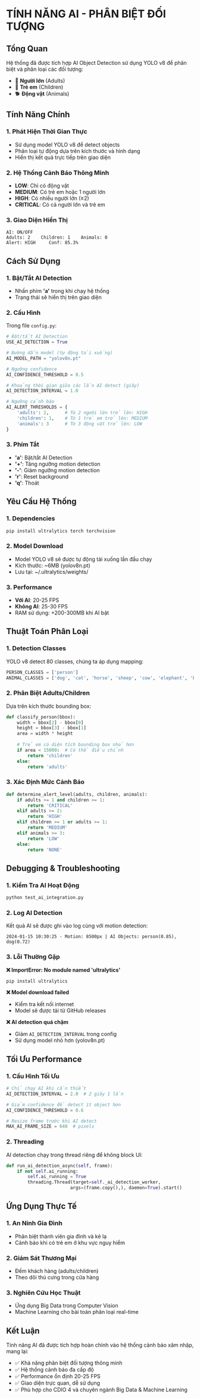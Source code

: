 # TÍNH NĂNG AI - PHÂN BIỆT ĐỐI TƯỢNG

## Tổng Quan
Hệ thống đã được tích hợp AI Object Detection sử dụng YOLO v8 để phân biệt và phân loại các đối tượng:
- 👥 **Người lớn** (Adults)
- 👶 **Trẻ em** (Children) 
- 🐕 **Động vật** (Animals)

## Tính Năng Chính

### 1. Phát Hiện Thời Gian Thực
- Sử dụng model YOLO v8 để detect objects
- Phân loại tự động dựa trên kích thước và hình dạng
- Hiển thị kết quả trực tiếp trên giao diện

### 2. Hệ Thống Cảnh Báo Thông Minh
- **LOW**: Chỉ có động vật
- **MEDIUM**: Có trẻ em hoặc 1 người lớn
- **HIGH**: Có nhiều người lớn (≥2)
- **CRITICAL**: Có cả người lớn và trẻ em

### 3. Giao Diện Hiển Thị
```
AI: ON/OFF
Adults: 2    Children: 1    Animals: 0
Alert: HIGH     Conf: 85.3%
```

## Cách Sử Dụng

### 1. Bật/Tắt AI Detection
- Nhấn phím **'a'** trong khi chạy hệ thống
- Trạng thái sẽ hiển thị trên giao diện

### 2. Cấu Hình
Trong file `config.py`:
```python
# Bật/tắt AI Detection
USE_AI_DETECTION = True

# Đường dẫn model (tự động tải xuống)
AI_MODEL_PATH = "yolov8n.pt"

# Ngưỡng confidence
AI_CONFIDENCE_THRESHOLD = 0.5

# Khoảng thời gian giữa các lần AI detect (giây)
AI_DETECTION_INTERVAL = 1.0

# Ngưỡng cảnh báo
AI_ALERT_THRESHOLDS = {
    'adults': 2,      # Từ 2 người lớn trở lên: HIGH
    'children': 1,    # Từ 1 trẻ em trở lên: MEDIUM
    'animals': 3      # Từ 3 động vật trở lên: LOW
}
```

### 3. Phím Tắt
- **'a'**: Bật/tắt AI Detection
- **'+'**: Tăng ngưỡng motion detection
- **'-'**: Giảm ngưỡng motion detection
- **'r'**: Reset background
- **'q'**: Thoát

## Yêu Cầu Hệ Thống

### 1. Dependencies
```bash
pip install ultralytics torch torchvision
```

### 2. Model Download
- Model YOLO v8 sẽ được tự động tải xuống lần đầu chạy
- Kích thước: ~6MB (yolov8n.pt)
- Lưu tại: ~/.ultralytics/weights/

### 3. Performance
- **Với AI**: 20-25 FPS
- **Không AI**: 25-30 FPS
- RAM sử dụng: +200-300MB khi AI bật

## Thuật Toán Phân Loại

### 1. Detection Classes
YOLO v8 detect 80 classes, chúng ta áp dụng mapping:
```python
PERSON_CLASSES = ['person']
ANIMAL_CLASSES = ['dog', 'cat', 'horse', 'sheep', 'cow', 'elephant', 'bear', 'zebra', 'giraffe']
```

### 2. Phân Biệt Adults/Children
Dựa trên kích thước bounding box:
```python
def classify_person(bbox):
    width = bbox[2] - bbox[0]
    height = bbox[3] - bbox[1]
    area = width * height
    
    # Trẻ em có diện tích bounding box nhỏ hơn
    if area < 15000:  # Có thể điều chỉnh
        return 'children'
    else:
        return 'adults'
```

### 3. Xác Định Mức Cảnh Báo
```python
def determine_alert_level(adults, children, animals):
    if adults >= 1 and children >= 1:
        return 'CRITICAL'
    elif adults >= 2:
        return 'HIGH'
    elif children >= 1 or adults >= 1:
        return 'MEDIUM'
    elif animals >= 3:
        return 'LOW'
    else:
        return 'NONE'
```

## Debugging & Troubleshooting

### 1. Kiểm Tra AI Hoạt Động
```bash
python test_ai_integration.py
```

### 2. Log AI Detection
Kết quả AI sẽ được ghi vào log cùng với motion detection:
```
2024-01-15 10:30:25 - Motion: 8500px | AI Objects: person(0.85), dog(0.72)
```

### 3. Lỗi Thường Gặp

**❌ ImportError: No module named 'ultralytics'**
```bash
pip install ultralytics
```

**❌ Model download failed**
- Kiểm tra kết nối internet
- Model sẽ được tải từ GitHub releases

**❌ AI detection quá chậm**
- Giảm `AI_DETECTION_INTERVAL` trong config
- Sử dụng model nhỏ hơn (yolov8n.pt)

## Tối Ưu Performance

### 1. Cấu Hình Tối Ưu
```python
# Chỉ chạy AI khi cần thiết
AI_DETECTION_INTERVAL = 2.0  # 2 giây 1 lần

# Giảm confidence để detect ít object hơn
AI_CONFIDENCE_THRESHOLD = 0.6

# Resize frame trước khi AI detect
MAX_AI_FRAME_SIZE = 640  # pixels
```

### 2. Threading
AI detection chạy trong thread riêng để không block UI:
```python
def run_ai_detection_async(self, frame):
    if not self.ai_running:
        self.ai_running = True
        threading.Thread(target=self._ai_detection_worker, 
                        args=(frame.copy(),), daemon=True).start()
```

## Ứng Dụng Thực Tế

### 1. An Ninh Gia Đình
- Phân biệt thành viên gia đình và kẻ lạ
- Cảnh báo khi có trẻ em ở khu vực nguy hiểm

### 2. Giám Sát Thương Mại
- Đếm khách hàng (adults/children)
- Theo dõi thú cưng trong cửa hàng

### 3. Nghiên Cứu Học Thuật
- Ứng dụng Big Data trong Computer Vision
- Machine Learning cho bài toán phân loại real-time

## Kết Luận

Tính năng AI đã được tích hợp hoàn chỉnh vào hệ thống cảnh báo xâm nhập, mang lại:
- ✅ Khả năng phân biệt đối tượng thông minh
- ✅ Hệ thống cảnh báo đa cấp độ
- ✅ Performance ổn định 20-25 FPS
- ✅ Giao diện trực quan, dễ sử dụng
- ✅ Phù hợp cho CDIO 4 và chuyên ngành Big Data & Machine Learning

